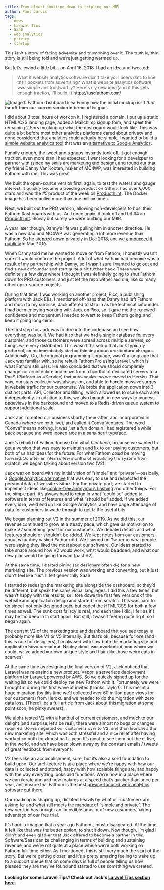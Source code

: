 ```yaml
title: From almost shutting down to tripling our MRR
author: Paul Jarvis
tags:
  - news
  - Laravel Tips
  - SaaS
  - web analytics
  - privacy
  - startup
```

This isn’t a story of facing adversity and triumphing over it. The truth is, this story is still being told and we’re just getting warmed up.

But let’s rewind a little bit… on April 16, 2018, I had an idea and tweeted:

> What if website analytics software didn't take your users data to line their pockets from advertising? What is website analytics software was simple and trustworthy? Here's my new idea (and if this gets enough traction, I'll build it) https://usefathom.com/

![Image 1: Fathom dashboard idea](https://usefathom.com/assets/src/old/fathom-v0.jpg) Funny how the initial mockup isn't _that_ far off from our current version in terms of its goal.

I did about 3 total hours of work on it, I registered a domain, I put up a static HTML/CSS landing page, added a Mailchimp signup form, and spent the remaining 2.5hrs mocking up what the dashboard would look like. This was quite a bit before most other analytics platforms cared about privacy and none considered that analytics could actually be simple. I wanted to build a [simple website analytics tool](https://usefathom.com/why-fathom-analytics/simple-web-analytics) that was an [alternative to Google Analytics](https://usefathom.com/).

Funnily enough, the tweet and signups instantly took off. It got enough traction, even more than I had expected. I went looking for a developer to partner with (since my skills are marketing and design), and found out that my friend Danny Van Kooten, maker of MC4WP, was interested in building Fathom with me. This was great!

We built the open-source version first, again, to test the waters and gauge interest. It quickly became a trending product on Github, has over 6,000 stars and was the #5 product of the week on [Producthunt](https://www.producthunt.com/posts/fathom-analytics). The Docker image has been pulled more than one million times.

Next, we built out the PRO version, allowing non-developers to host their Fathom Dashboards with us. And once again, it took off and hit #4 on [Producthunt](https://www.producthunt.com/posts/fathom-analytics-pro). Slowly but surely we were building our MRR.

A year later though, Danny’s life was pulling him in another direction. He was a new dad and MC4WP was generating a lot more revenue than Fathom. So he stepped down privately in Dec 2018, and we [announced it publicly](https://dannyvankooten.com/stepping-down-fathom-maintainer/) in Mar 2019.

When Danny told me he wanted to move on from Fathom, I honestly wasn’t sure if I would continue the project. A lot of what Fathom had become was a result of my partnership with Danny, so I wasn’t sure I wanted to go out and find a new cofounder and start quite a bit further back. There were definitely a few days where I thought I was definitely going to shut Fathom down for PRO customers, and just let the repo wither and die, like so many other open-source projects.

During that time, I was working on another project, Pico, a publishing platform with Jack Ellis. I mentioned off-hand that Danny had left Fathom and much to my surprise, Jack offered to step in as the technical cofounder. I had been enjoying working with Jack on Pico, so it gave me the renewed confidence and momentum I needed to want to keep Fathom going, and keep it going long-term.

The first step for Jack was to dive into the codebase and see how everything was built. We had it so that we had a single database for every customer, and those customers were spread across multiple servers, so things were very distributed. This wasn’t the setup that Jack typically preferred, so he immediately started thinking about architecture changes. Additionally, Go, the original programming language, wasn’t a language that Jack was familiar with, so he rebuilt Fathom Pro using Laravel, which is what Fathom still uses. He also concluded that we should completely change our architecture and move from a handful of dedicated servers to a PaaS (Platform as a Service) that auto-scales, so we moved to Heroku. That way, our stats collector was always-on, and able to handle massive surges in website traffic for our customers. We broke the application down into 3 distinct parts: API, Collector and Billing, which allowed us to scale each area independently. In addition to this, we also brought in new ways to process pageviews in the background and moved to a Redis-driven queue system to support additional scale.

Jack and I created our business shortly there-after, and incorporated in Canada (where we both live), and called it Conva Ventures. The word “Conva” means nothing, it was just a fun domain I had registered a while back because the word looked nice in a sans-serif typeface.

Jack’s rebuild of Fathom focused on what _had been_, because we wanted to get a version that was easy to maintain and fix to our paying customers, but both of us had ideas for the future. For what Fathom _could_ be moving forward. So after an intense few months of rebuilding the system from scratch, we began talking about version two (V2).

Jack was on board with my initial vision of “simple” and “private”—basically, a [Google Analytics alternative](https://usefathom.com/) that was easy to use and respected the personal data of website visitors. For the private part, we started to implement ideas like [cookie-free anonymous hashing](https://usefathom.com/blog/anonymization) and other things. For the simple part, it’s always hard to reign in what “could be” added to software in terms of features and what “should be” added. If we added every idea, we’d end up like Google Analytics, and have page after page of data for customers to wade through to get to the useful bits.

We began planning out V2 in the summer of 2019. As we did this, our revenue continued to grow at a steady pace, which gave us motivation to make V2 something great for our customers. We debated details and what features should or shouldn’t be added. We kept notes from our customers about what they wished Fathom did. We listened on Twitter to what people were saying they liked the most about our software. Our ideas started to take shape around how V2 would work, what would be added, and what our new plan would be going forward (past V2).

At the same time, I started pining (as designers often do) for a new marketing site. The previous version was working and converting, but it just didn’t feel like “us”. It felt generically SaaS.

I started to redesign the marketing site alongside the dashboard, so they’d be different, but speak the same visual languages. I did this a few times, but wasn’t happy with the results, so I tore down the first few versions of the website and application design and started from scratch. This was hard to do since I not only designed both, but coded the HTML/CSS for both a few times as well. The sunk cost fallacy is real, and each time I did, I felt as if I may be too deep in to start again. But still, it wasn’t feeling quite right, so I began again.

The current V2 of the marketing site and dashboard that you see today is probably more like V4 or V5 internally. But that’s ok, because for one (and this is rare for designers), I’m pleased with how both the marketing site and application have turned out. No tiny detail was overlooked, and where we could, we’ve added our own unique style and flair (like those weird cats in scarves).

At the same time as designing the final version of V2, Jack noticed that Laravel was releasing a new product, [Vapor](http://vapor.laravel.com/), a serverless deployment platform for Laravel, powered by AWS. So we quickly signed up for the waiting list so we could deploy the new Fathom with it. Fortunately, we were brought in during the first wave of invites (thanks Taylor!). This meant a huge migration (by this time we’d collected over 60 million page views for our customers) from Heroku and we needed to do the migration with zero data loss. (There’ll be a full article from Jack about this migration at some point soon, he pinky swears).

We alpha tested V2 with a handful of current customers, and much to our delight (and surprise, let’s be real), there were almost no bugs or changes required. So we migrated our customers over to V2, and then launched the new marketing site, which was both stressful and a nice relief after having worked on both for almost half a year. It’s great to see them out there, live, in the world, and we have been blown away by the constant emails / tweets of great feedback from everyone.

V2 feels like an accomplishment, sure, but it’s also a solid foundation to build upon. Our architecture is at a place where we’re happy with how our data is collected and stored, happy with how scalable things are, and happy with the way everything looks and functions. We’re now in a place where we can iterate and add new features at a speed that’s quicker than once per year, and ensure that Fathom is the best [privacy-focused web analytics](https://usefathom.com/why-fathom-analytics/privacy-focused-web-analytics) software out there.

Our roadmap is shaping up, dictated heavily by what our customers are asking for and what still meets the mandate of “simple and private”. The new version has brought an incredible amount of new customers, taking advantage of our free trial.

It’s hard to imagine that a year ago Fathom almost disappeared. At the time, it felt like that was the better option, to shut it down. Now though, I’m glad I didn’t and even glad-er that Jack offered to become a partner in this. Software/Saas can be challenging in terms of building and sustaining revenue, and we’re not quite at a place where we’re both working on Fathom full-time either. As I mentioned, this is still very much the start of the story. But we’re getting closer, and it’s a pretty amazing feeling to wake up to a support queue that on some days is full of people telling us how pleased they are they’ve found and started to use something we created.

#### Looking for some Laravel Tips? Check out Jack's [Laravel Tips section here](https://usefathom.com/blog/categories/laravel-tips).
